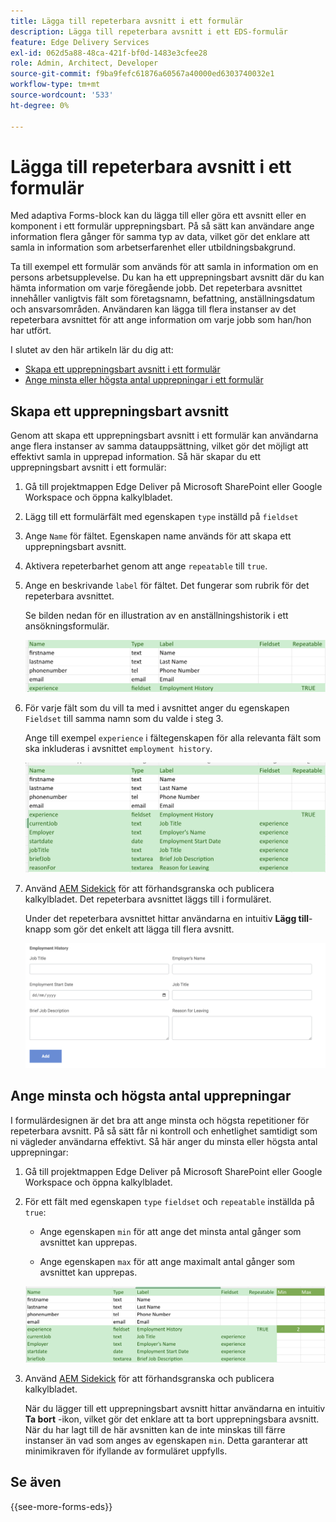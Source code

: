 ```yaml
---
title: Lägga till repeterbara avsnitt i ett formulär
description: Lägga till repeterbara avsnitt i ett EDS-formulär
feature: Edge Delivery Services
exl-id: 062d5a88-48ca-421f-bf0d-1483e3cfee28
role: Admin, Architect, Developer
source-git-commit: f9ba9fefc61876a60567a40000ed6303740032e1
workflow-type: tm+mt
source-wordcount: '533'
ht-degree: 0%

---
```


# Lägga till repeterbara avsnitt i ett formulär

Med adaptiva Forms-block kan du lägga till eller göra ett avsnitt eller en komponent i ett formulär upprepningsbart. På så sätt kan användare ange information flera gånger för samma typ av data, vilket gör det enklare att samla in information som arbetserfarenhet eller utbildningsbakgrund.

Ta till exempel ett formulär som används för att samla in information om en persons arbetsupplevelse. Du kan ha ett upprepningsbart avsnitt där du kan hämta information om varje föregående jobb. Det repeterbara avsnittet innehåller vanligtvis fält som företagsnamn, befattning, anställningsdatum och ansvarsområden. Användaren kan lägga till flera instanser av det repeterbara avsnittet för att ange information om varje jobb som han/hon har utfört.

I slutet av den här artikeln lär du dig att:

* [Skapa ett upprepningsbart avsnitt i ett formulär](#add-repeatable-sections-to-a-form)
* [Ange minsta eller högsta antal upprepningar i ett formulär](#set-minimum-or-maximum-number-of-repetitions-for-a-repeatable-section)

## Skapa ett upprepningsbart avsnitt

Genom att skapa ett upprepningsbart avsnitt i ett formulär kan användarna ange flera instanser av samma datauppsättning, vilket gör det möjligt att effektivt samla in upprepad information. Så här skapar du ett upprepningsbart avsnitt i ett formulär:

1. Gå till projektmappen Edge Deliver på Microsoft SharePoint eller Google Workspace och öppna kalkylbladet.

1. Lägg till ett formulärfält med egenskapen `type` inställd på `fieldset`
1. Ange `Name` för fältet. Egenskapen name används för att skapa ett upprepningsbart avsnitt.
1. Aktivera repeterbarhet genom att ange `repeatable` till `true`.
1. Ange en beskrivande `label` för fältet. Det fungerar som rubrik för det repeterbara avsnittet.

   Se bilden nedan för en illustration av en anställningshistorik i ett ansökningsformulär.

   ![](/help/edge/assets/repeatable-section-example-job-application-form.png)

1. För varje fält som du vill ta med i avsnittet anger du egenskapen `Fieldset` till samma namn som du valde i steg 3.

   Ange till exempel `experience` i fältegenskapen för alla relevanta fält som ska inkluderas i avsnittet `employment history`.

   ![exempel på ett upprepningsbart avsnittsfält och dess egenskaper](/help/edge/assets/repeatable-section--mention-fieldset-name-example-job-application-form.png)

1. Använd [AEM Sidekick](https://www.aem.live/developer/tutorial#preview-and-publish-your-content) för att förhandsgranska och publicera kalkylbladet. Det repeterbara avsnittet läggs till i formuläret.

   Under det repeterbara avsnittet hittar användarna en intuitiv **Lägg till**-knapp som gör det enkelt att lägga till flera avsnitt.

   ![upprepningsbart avsnitt, knappen Lägg till, om du vill lägga till flera avsnitt ](/help/edge/assets/repeatable-section-example.png)


## Ange minsta och högsta antal upprepningar

I formulärdesignen är det bra att ange minsta och högsta repetitioner för repeterbara avsnitt. På så sätt får ni kontroll och enhetlighet samtidigt som ni vägleder användarna effektivt. Så här anger du minsta eller högsta antal upprepningar:

1. Gå till projektmappen Edge Deliver på Microsoft SharePoint eller Google Workspace och öppna kalkylbladet.

1. För ett fält med egenskapen `type` `fieldset` och `repeatable` inställda på `true`:

   * Ange egenskapen `min` för att ange det minsta antal gånger som avsnittet kan upprepas.

   * Ange egenskapen `max` för att ange maximalt antal gånger som avsnittet kan upprepas.

   ![Ange min- och max-egenskapen för att ange hur många gånger avsnittet kan upprepas](/help/edge/assets/repeatable-section-set-min-max.png)

1. Använd [AEM Sidekick](https://www.aem.live/developer/tutorial#preview-and-publish-your-content) för att förhandsgranska och publicera kalkylbladet.

   När du lägger till ett upprepningsbart avsnitt hittar användarna en intuitiv **Ta bort** -ikon, vilket gör det enklare att ta bort upprepningsbara avsnitt. När du har lagt till de här avsnitten kan de inte minskas till färre instanser än vad som anges av egenskapen `min`. Detta garanterar att minimikraven för ifyllande av formuläret uppfylls.

<!--

For example, consider a form used to collect information from users applying for a loan. . You may have a repeatable section for capturing details of each co-applicant. The repeatable section would typically contain fields such as co-co-applicant

The form allows users to provide personal information, including details of the co-applicants. Users can enter details for co-applicants, with this section being repeatable.

![Repeatable sections in forms](/help/forms/assets/eds-repeatable.png)

## Prerequisites

The [Adaptive Forms Block is enabled](/help/edge/docs/forms/create-forms.md) for your Edge Delivery Services project. 

## Add a repeatable section to a form 

Let's take an example of a loan application form. The form enables users to submit personal information. You can include co-applicant details using repeatable sections, with the option to add a minimum and maximum of three co-applicant sections.

"_You can use a Microsoft Excel file on your SharePoint Site or Google Sheet file on Google Drive to develop a form. Examples in this document are based on a [Microsoft Excel file on your SharePoint Site](https://www.aem.live/docs/setup-customer-SharePoint)._" 


To add repeatable sections in Edge Delivery:

1. [Author a form using Microsoft Excel](#author-form)
2. [Preview and publish the form](#preview-form)

### Author a form using Microsoft Excel {#author-form}

1. Go to your Edge Deliver project folder on Microsoft SharePoint or Google Workspace and open your spreadsheet. For example, open an a spreadsheet named `loan-application.xlsx`.

1. Add a new columns labeled `Repeatable` to the sheet contaning your form fields. By default, the `shared-default` sheet contains the form fields.  

1. Add new columns labeled as `Repeatable`, `Min`, and `Max` in your Microsoft Excel file.
1. Specify the value for the `Repeatable` column as `True` for the fieldset that you want to make repeatable.
1. Specify the values for the `Min` and `Max` columns. The `Min` value represents the minimum number of occurrences for which the panel repeats, while the `Max` value represents the maximum number of occurrences for which the panel repeats.
1. Save your Microsoft Excel file.
     
>[!NOTE]
>
> Here is the [Loan application](/help/forms/assets/loan-application.xlsx) excel sheet for your reference. 

### Preview/Publish the form using your Edge Delivery Service

1. Open or create new document file in a Microsft SharePoint Site to embed the Excel sheet  in it using a `Form Block`. For example, open the `index` file and add a `Form Block`.
2. Open the command prompt, navigate to your AEM Edge Delivery project directory on your local machine, and execute the command as `aem up`.

The form is accessible at `https://localhost:3000`, where clicking the `Add` button adds new repeatable section for entering co-applicant details. You can also delete the the repeatable section by clicking the `Delete` button. 

>[!NOTE]
>
> If you encounter a "Page Not Found" error while accessing your form at localhost, add the directory name of the Microsoft SharePoint Site in front of the URL where your form is located. For example, `http://localhost:3000/<dir-name>/`

-->


## Se även

{{see-more-forms-eds}}
